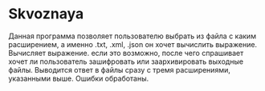 # Skvoznaya
Данная программа позволяет пользователю выбрать из файла с каким расширением, а именно .txt, .xml, .json он хочет вычислить выражение.
Вычисляет выражение. если это возможно, после чего спрашивает хочет ли пользователь зашифровать или заархивировать выходные файлы.
Выводится ответ в файлы сразу с тремя расширениями, указанными выше.
Ошибки обработаны.
